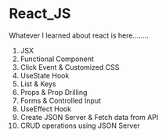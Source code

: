 # React_JS
Whatever I learned about react is here........

1. JSX
2. Functional Component
3. Click Event & Customized CSS
4. UseState Hook
5. List & Keys
6. Props & Prop Drilling
7. Forms & Controlled Input
8. UseEffect Hook
9. Create JSON Server & Fetch data from API
10. CRUD operations using JSON Server
